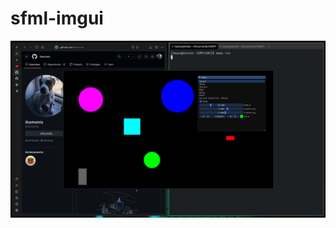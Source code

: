 # sfml-imgui

![image](https://github.com/ikamania/sfml-imgui/blob/447b31e8f2f1993dc93c388c7dd9fe313c14f0f2/bin/design.png)
